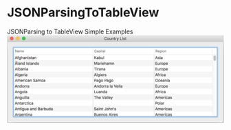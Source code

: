 # JSONParsingToTableView

JSONParsing to TableView Simple Examples
![JSON Parsing Image](https://github.com/frcocoatst/JSONParsingToTableView/blob/master/json2table.png)